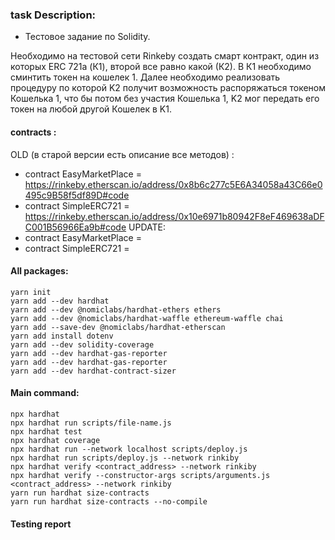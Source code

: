 ### task Description: 

- Тестовое задание по Solidity.

Необходимо на тестовой сети Rinkeby создать смарт контракт, один из которых ERC 721a (К1), второй все равно какой (К2). В К1 необходимо сминтить токен на кошелек 1. Далее  необходимо реализовать процедуру по которой K2 получит возможность распоряжаться токеном Кошелька 1, что бы потом без участия Кошелька 1, K2 мог передать его токен на любой другой Кошелек в K1.
#### contracts : 	
OLD (в старой версии есть описание все методов) : 
- contract EasyMarketPlace = https://rinkeby.etherscan.io/address/0x8b6c277c5E6A34058a43C66e0495c9B58f5df89D#code
- contract SimpleERC721 = https://rinkeby.etherscan.io/address/0x10e6971b80942F8eF469638aDFC001B56966Ea9b#code
UPDATE: 
- contract EasyMarketPlace = 
- contract SimpleERC721 = 

#### All packages:
```
yarn init 
yarn add --dev hardhat 
yarn add --dev @nomiclabs/hardhat-ethers ethers 
yarn add --dev @nomiclabs/hardhat-waffle ethereum-waffle chai
yarn add --save-dev @nomiclabs/hardhat-etherscan
yarn add install dotenv 
yarn add --dev solidity-coverage 
yarn add --dev hardhat-gas-reporter 
yarn add --dev hardhat-gas-reporter
yarn add --dev hardhat-contract-sizer
```
#### Main command:
```
npx hardhat 
npx hardhat run scripts/file-name.js
npx hardhat test 
npx hardhat coverage
npx hardhat run --network localhost scripts/deploy.js
npx hardhat run scripts/deploy.js --network rinkiby
npx hardhat verify <contract_address> --network rinkiby
npx hardhat verify --constructor-args scripts/arguments.js <contract_address> --network rinkiby
yarn run hardhat size-contracts 
yarn run hardhat size-contracts --no-compile
```

#### Testing report   


